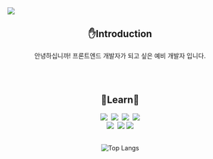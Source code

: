 <img src="https://capsule-render.vercel.app/api?type=slice&color=B2EBF4&height=300&section=header&text=Hello%20GitHub&desc=HyunGyeong&descAlign=85&descAlignY=40&rotate=20&fontAlign=70&fontAlignY=30&fontSize=70" />

<h2 align="center">✋Introduction</h2>
<p align="center">
  안녕하십니까! 프론트엔드 개발자가 되고 싶은 예비 개발자 입니다.
</p><br /><br />

<h2 align="center">📖Learn📖</h2>
<div align="center">
  <img src="https://img.shields.io/badge/Javascript-ffb13b?style=flat-square&logo=javascript&logoColor=white"/></a>&nbsp
  <img src="https://img.shields.io/badge/TypeScript-3178C6?style=flat-square&logo=TypeScript&logoColor=white"/></a>&nbsp
  <img src="https://img.shields.io/badge/HTML5-E34F26?style=flat-square&logo=HTML5&logoColor=white"/></a>&nbsp
  <img src="https://img.shields.io/badge/CSS3-1572B6?style=flat-square&logo=CSS3&logoColor=white"/></a><br />
  <img src="https://img.shields.io/badge/React-61DAFB?style=flat-square&logo=React&logoColor=white"/></a>&nbsp
  <img src="https://img.shields.io/badge/GitHub-181717?style=flat-square&logo=GitHub&logoColor=white"/></a>
  <img src="https://img.shields.io/badge/MySQL-4479A1?style=flat-square&logo=MySQL&logoColor=white"/></a><br /><br />
  
  ![Top Langs](https://github-readme-stats.vercel.app/api/top-langs/?username=anuraghazra&hide=GLSL,Astro,makefile,Rust,Go&layout=compact)<br /><br />
</div>
